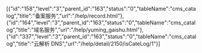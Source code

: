 [{"id":"158","level":"3","parent_id":"163","status":"0","tableName":"cms_catalog","title":"备案服务","url":"/help/record.html"},{"id":"164","level":"3","parent_id":"163","status":"0","tableName":"cms_catalog","title":"域名服务","url":"/help/yuming_gaishu.html"},{"id":"337","level":"3","parent_id":"163","status":"0","tableName":"cms_catalog","title":"云解析 DNS","url":"/help/detail/2150/isCateLog/1"}]